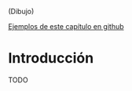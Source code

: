 (Dibujo)

[Ejemplos de este capítulo en github](https://github.com/Obijuan/open-fpga-verilog-tutorial/tree/master/tutorial/T24-uart-tx)

# Introducción
TODO
